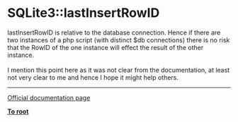# SQLite3::lastInsertRowID



lastInsertRowID is relative to the database connection. Hence if there are two instances of a php script (with distinct $db connections) there is no risk that the RowID of the one instance will effect the result of the other instance.<br><br>I mention this point here as it was not clear from the documentation, at least not very clear to me and hence I hope it might help others.  

---

[Official documentation page](https://www.php.net/manual/en/sqlite3.lastinsertrowid.php)

**[To root](/README.md)**